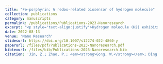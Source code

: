 ```yaml
---
title: "Fe-porphyrin: A redox-related biosensor of hydrogen molecule"
collection: publications
category: manuscripts
permalink: /publications/Publications-2023-Nanoresearch
excerpt: "<p style='text-align:justify'>Hydrogen molecule (H2) exhibits broad-spectrum but microenvironment-dependent biomedical effects in varied oxidation stress-related diseases, but its molecular mechanism is unclear and its targeting molecule is unknown so far. Herein, we originally reveal that Fe-porphyrin is a H2-targeted molecule. We have demonstrated that the oxidized Fe-porphyrin in both free and protein-confining states can self-catalyze the hydrogenation/reduction by reacting with H2 to catalytically scavenge ·OH, and can also catalytically hydrogenate to reduce CO2 into CO in the hypoxic microenvironment of in vitro simulation and in vivo tumor, confirming that Fe-porphyrin is a redox-related biosensor of H2 and H2 is an upstream signaling molecule of CO. These discoveries are favorable for deep understanding and exploration of profound biomedical effects of H2, and helpful for development of innovative drugs and hydrogen energy/agricultural materials.</p><img src='/images/GA/Publications-2023-Nanoresearch.jpg' style='width: 400px; border-radius: 20px; display: block; margin: 0 auto;'>"
date: 2022-08-13
venue: 'Nano Research'
slidesurl: https://doi.org/10.1007/s12274-022-4860-y
paperurl: /files/pdf/Publications-2023-Nanoresearch.pdf
bibtexurl: /files/bib/Publications-2023-Nanoresearch.bib
citation: 'Jin, Z.; Zhao, P.; <em><strong>Gong, W.</strong></em>; Ding, W.; He, Q. Fe-Porphyrin: A Redox-Related Biosensor of Hydrogen Molecule. <em>Nano Res.</em> <strong>2023</strong>, <em>16</em> (2), 2020&ndash;2025. https://doi.org/10.1007/s12274-022-4860-y.'
---
```


